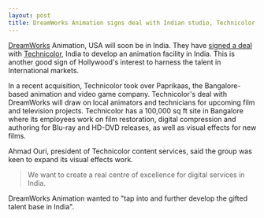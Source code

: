 ```yaml
---
layout: post
title: DreamWorks Animation signs deal with Indian studio, Technicolor
---
```


<a href="http://www.dreamworks.com/">DreamWorks</a> Animation, USA will soon be in India. They have <a href="http://www.ft.com/cms/s/0/51b7ece4-af74-11dc-880f-0000779fd2ac.html">signed a deal</a> with <a href="http://www.technicolor.com/">Technicolor</a>, India to develop an animation facility in India. This is another good sign of Hollywood's interest to harness the talent in International markets.

In a recent acquisition, Technicolor took over Paprikaas, the Bangalore-based animation and video game company. Technicolor's deal with DreamWorks will draw on local animators and technicians for upcoming film and television projects. Technicolor has a 100,000 sq ft site in Bangalore where its employees work on film restoration, digital compression and authoring for Blu-ray and HD-DVD releases, as well as visual effects for new films.

Ahmad Ouri, president of Technicolor content services, said the group was keen to expand its visual effects work.

> We want to create a real centre of excellence for digital services in India.

DreamWorks Animation wanted to "tap into and further develop the gifted talent base in India".